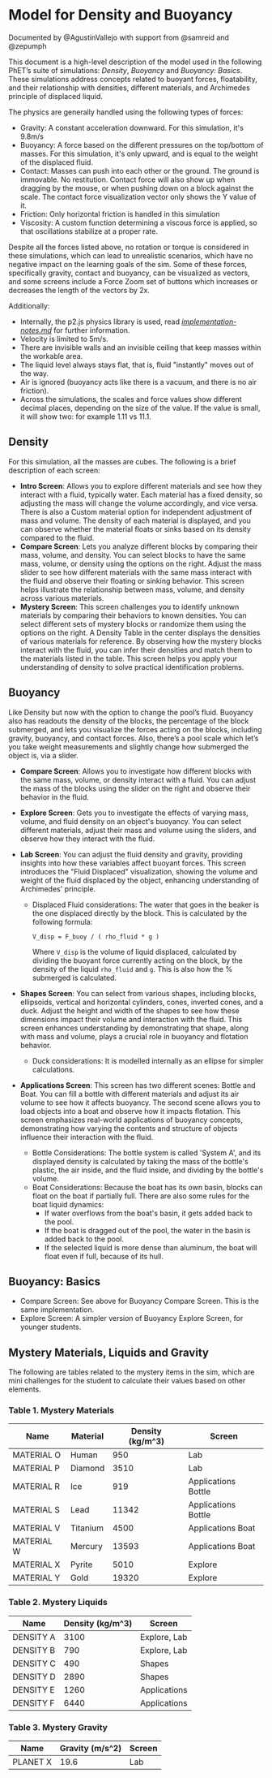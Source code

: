 # Model for Density and Buoyancy

Documented by @AgustinVallejo with support from @samreid and @zepumph

This document is a high-level description of the model used in the following PhET’s suite of simulations: _Density_, _Buoyancy_ and _Buoyancy: Basics_. These simulations address concepts related to buoyant forces, floatability, and their relationship with densities, different materials, and Archimedes principle of displaced liquid.

The physics are generally handled using the following types of forces:

* Gravity: A constant acceleration downward. For this simulation, it's 9.8m/s
* Buoyancy: A force based on the different pressures on the top/bottom of masses. For this simulation, it's only upward, and is equal to the weight of the displaced fluid.
* Contact: Masses can push into each other or the ground. The ground is immovable. No restitution. Contact force will also show up when dragging by the mouse, or when pushing down on a block against the scale. The contact force visualization vector only shows the Y value of it.
* Friction: Only horizontal friction is handled in this simulation
* Viscosity: A custom function determining a viscous force is applied, so that oscillations stabilize at a proper rate.
  

Despite all the forces listed above, no rotation or torque is considered in these simulations, which can lead to unrealistic scenarios, which have no negative impact on the learning goals of the sim. Some of these forces, specifically gravity, contact and buoyancy, can be visualized as vectors, and some screens include a Force Zoom set of buttons which increases or decreases the length of the vectors by 2x.

Additionally:

* Internally, the p2.js physics library is used, read _[implementation-notes.md](https://github.com/phetsims/density-buoyancy-common/blob/main/doc/implementation-notes.md)_ for further information.
* Velocity is limited to 5m/s.
* There are invisible walls and an invisible ceiling that keep masses within the workable area.
* The liquid level always stays flat, that is, fluid "instantly" moves out of the way.
* Air is ignored (buoyancy acts like there is a vacuum, and there is no air friction).
* Across the simulations, the scales and force values show different decimal places, depending on the size of the value. If the value is small, it will show two: for example 1.11 vs 11.1.

 
  

## Density

For this simulation, all the masses are cubes. The following is a brief description of each screen:

* **Intro Screen**: Allows you to explore different materials and see how they interact with a fluid, typically water. Each material has a fixed density, so adjusting the mass will change the volume accordingly, and vice versa. There is also a Custom material option for independent adjustment of mass and volume. The density of each material is displayed, and you can observe whether the material floats or sinks based on its density compared to the fluid.
* **Compare Screen**: Lets you analyze different blocks by comparing their mass, volume, and density. You can select blocks to have the same mass, volume, or density using the options on the right. Adjust the mass slider to see how different materials with the same mass interact with the fluid and observe their floating or sinking behavior. This screen helps illustrate the relationship between mass, volume, and density across various materials.
* **Mystery Screen**: This screen challenges you to identify unknown materials by comparing their behaviors to known densities. You can select different sets of mystery blocks or randomize them using the options on the right. A Density Table in the center displays the densities of various materials for reference. By observing how the mystery blocks interact with the fluid, you can infer their densities and match them to the materials listed in the table. This screen helps you apply your understanding of density to solve practical identification problems.
  

## Buoyancy

Like Density but now with the option to change the pool’s fluid. Buoyancy also has readouts the density of the blocks, the percentage of the block submerged, and lets you visualize the forces acting on the blocks, including gravity, buoyancy, and contact forces. Also, there’s a pool scale which let’s you take weight measurements and slightly change how submerged the object is, via a slider.

* **Compare Screen**: Allows you to investigate how different blocks with the same mass, volume, or density interact with a fluid. You can adjust the mass of the blocks using the slider on the right and observe their behavior in the fluid.
* **Explore Screen**: Gets you to investigate the effects of varying mass, volume, and fluid density on an object's buoyancy. You can select different materials, adjust their mass and volume using the sliders, and observe how they interact with the fluid.
* **Lab Screen**: You can adjust the fluid density and gravity, providing insights into how these variables affect buoyant forces. This screen introduces the "Fluid Displaced" visualization, showing the volume and weight of the fluid displaced by the object, enhancing understanding of Archimedes' principle.
  * Displaced Fluid considerations: The water that goes in the beaker is the one displaced directly by the block. This is calculated by the following formula: 
  
    `` V_disp = F_buoy / ( rho_fluid * g ) ``

     Where `V_disp` is the volume of liquid displaced, calculated by dividing the buoyant force currently acting on the block, by the density of the liquid `rho_fluid` and `g`. This is also how the % submerged is calculated.
    
* **Shapes Screen**: You can select from various shapes, including blocks, ellipsoids, vertical and horizontal cylinders, cones, inverted cones, and a duck. Adjust the height and width of the shapes to see how these dimensions impact their volume and interaction with the fluid. This screen enhances understanding by demonstrating that shape, along with mass and volume, plays a crucial role in buoyancy and flotation behavior.
  * Duck considerations: It is modelled internally as an ellipse for simpler calculations.
* **Applications Screen**: This screen has two different scenes: Bottle and Boat. You can fill a bottle with different materials and adjust its air volume to see how it affects buoyancy. The second scene allows you to load objects into a boat and observe how it impacts flotation. This screen emphasizes real-world applications of buoyancy concepts, demonstrating how varying the contents and structure of objects influence their interaction with the fluid.
  * Bottle Considerations: The bottle system is called 'System A', and its displayed density is calculated by taking the mass of the bottle's plastic, the air inside, and the fluid inside, and dividing by the bottle's volume.
  * Boat Considerations: Because the boat has its own basin, blocks can float on the boat if partially full. There are also some rules for the boat liquid dynamics:
    * If water overflows from the boat's basin, it gets added back to the pool.
    * If the boat is dragged out of the pool, the water in the basin is added back to the pool.
    * If the selected liquid is more dense than aluminum, the boat will float even if full, because of its hull.
  

## Buoyancy: Basics

* Compare Screen: See above for Buoyancy Compare Screen. This is the same implementation.
* Explore Screen: A simpler version of Buoyancy Explore Screen, for younger students.

## Mystery Materials, Liquids and Gravity

The following are tables related to the mystery items in the sim, which are mini challenges for the student to calculate their values based on other elements.

### Table 1. Mystery Materials

| Name       | Material | Density (kg/m^3) | Screen              |
|------------|----------|------------------|---------------------|
| MATERIAL O | Human    | 950              | Lab                 |
| MATERIAL P | Diamond  | 3510             | Lab                 |
| MATERIAL R | Ice      | 919              | Applications Bottle |
| MATERIAL S | Lead     | 11342            | Applications Bottle |
| MATERIAL V | Titanium | 4500             | Applications Boat   |
| MATERIAL W | Mercury  | 13593            | Applications Boat   |
| MATERIAL X | Pyrite   | 5010             | Explore             |
| MATERIAL Y | Gold     | 19320            | Explore             |

### Table 2. Mystery Liquids

| Name      | Density (kg/m^3)  | Screen         |
|-----------|-------------------|----------------|
| DENSITY A | 3100              | Explore, Lab   |
| DENSITY B | 790               | Explore, Lab   |
| DENSITY C | 490               | Shapes         |
| DENSITY D | 2890              | Shapes         |
| DENSITY E | 1260              | Applications   |
| DENSITY F | 6440              | Applications   |


### Table 3. Mystery Gravity
| Name     | Gravity (m/s^2) | Screen |
|----------|-----------------|--------|
| PLANET X | 19.6            | Lab    |